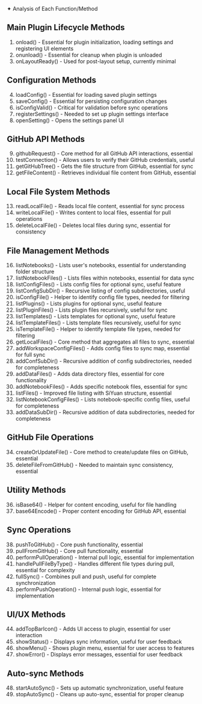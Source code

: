 ✦ Analysis of Each Function/Method

  ## Main Plugin Lifecycle Methods
   1. onload() - Essential for plugin initialization, loading settings and registering UI elements
   2. onunload() - Essential for cleanup when plugin is unloaded
   3. onLayoutReady() - Used for post-layout setup, currently minimal
  
  ## Configuration Methods

   4. loadConfig() - Essential for loading saved plugin settings  
   5. saveConfig() - Essential for persisting configuration changes  
   6. isConfigValid() - Critical for validation before sync operations  
   7. registerSettings() - Needed to set up plugin settings interface  
   8. openSetting() - Opens the settings panel UI  

  ## GitHub API Methods  

   9. githubRequest() - Core method for all GitHub API interactions, essential
   10. testConnection() - Allows users to verify their GitHub credentials, useful
   11. getGitHubTree() - Gets the file structure from GitHub, essential for sync
   12. getFileContent() - Retrieves individual file content from GitHub, essential

  ## Local File System Methods

   13. readLocalFile() - Reads local file content, essential for sync process
   14. writeLocalFile() - Writes content to local files, essential for pull operations
   15. deleteLocalFile() - Deletes local files during sync, essential for consistency

  ## File Management Methods

   16. listNotebooks() - Lists user's notebooks, essential for understanding folder structure
   17. listNotebookFiles() - Lists files within notebooks, essential for data sync
   18. listConfigFiles() - Lists config files for optional sync, useful feature
   19. listConfigSubDir() - Recursive listing of config subdirectories, useful
   20. isConfigFile() - Helper to identify config file types, needed for filtering
   21. listPlugins() - Lists plugins for optional sync, useful feature
   22. listPluginFiles() - Lists plugin files recursively, useful for sync
   23. listTemplates() - Lists templates for optional sync, useful feature
   24. listTemplateFiles() - Lists template files recursively, useful for sync
   25. isTemplateFile() - Helper to identify template file types, needed for filtering
   26. getLocalFiles() - Core method that aggregates all files to sync, essential
   27. addWorkspaceConfigFiles() - Adds config files to sync map, essential for full sync
   28. addConfSubDir() - Recursive addition of config subdirectories, needed for completeness
   29. addDataFiles() - Adds data directory files, essential for core functionality
   30. addNotebookFiles() - Adds specific notebook files, essential for sync
   31. listFiles() - Improved file listing with SiYuan structure, essential
   32. listNotebookConfigFiles() - Lists notebook-specific config files, useful for completeness
   33. addDataSubDir() - Recursive addition of data subdirectories, needed for completeness

  ## GitHub File Operations

   34. createOrUpdateFile() - Core method to create/update files on GitHub, essential
   35. deleteFileFromGitHub() - Needed to maintain sync consistency, essential

  ## Utility Methods

   36. isBase64() - Helper for content encoding, useful for file handling
   37. base64Encode() - Proper content encoding for GitHub API, essential

  ## Sync Operations

   38. pushToGitHub() - Core push functionality, essential
   39. pullFromGitHub() - Core pull functionality, essential
   40. performPullOperation() - Internal pull logic, essential for implementation
   41. handlePullFileByType() - Handles different file types during pull, essential for complexity
   42. fullSync() - Combines pull and push, useful for complete synchronization
   43. performPushOperation() - Internal push logic, essential for implementation

  ## UI/UX Methods

   44. addTopBarIcon() - Adds UI access to plugin, essential for user interaction
   45. showStatus() - Displays sync information, useful for user feedback
   46. showMenu() - Shows plugin menu, essential for user access to features
   47. showError() - Displays error messages, essential for user feedback

  ## Auto-sync Methods

   48. startAutoSync() - Sets up automatic synchronization, useful feature
   49. stopAutoSync() - Cleans up auto-sync, essential for proper cleanup
